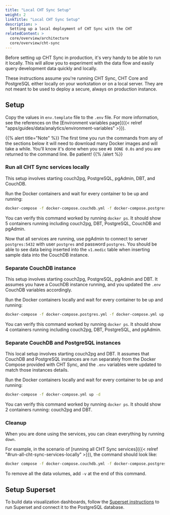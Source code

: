 ```yaml
---
title: "Local CHT Sync Setup"
weight: 2
linkTitle: "Local CHT Sync Setup"
description: >
  Setting up a local deployment of CHT Sync with the CHT
relatedContent: >
  core/overview/architecture
  core/overview/cht-sync
---
```


Before setting up CHT Sync in production, it's very handy to be able to run it locally. This will allow you to experiment with the data flow and easily query development data quickly and locally. 

These instructions assume you're running CHT Sync, CHT Core and PostgreSQL either locally on your workstation or on a local server. They are not meant to be used to deploy a secure, always on production instance.

## Setup

Copy the values in `env.template` file to the `.env` file. For more information, see the references on the [Environment variables page]({{< relref "apps/guides/data/analytics/environment-variables" >}}).

{{% alert title="Note" %}}
The first time you run the commands from any of the sections below it will need to download many Docker images and will take a while. You'll know it's done when you see `#8 DONE 0.0s` and you are returned to the command line. Be patient!
{{% /alert %}}

### Run all CHT Sync services locally
This setup involves starting couch2pg, PostgreSQL, pgAdmin, DBT, and CouchDB.

Run the Docker containers and wait for every container to be up and running:
```sh
docker-compose -f docker-compose.couchdb.yml -f docker-compose.postgres.yml -f docker-compose.yml up -d
```

You can verify this command worked by running `docker ps`. It should show 5 containers running including couch2pg, DBT, PostgreSQL, CouchDB and pgAdmin.

Now that all services are running, use pgAdmin to connect to server `postgres:5432` with user `postgres` and password `postgres`. You should be able to see data being inserted into the `v1.medic` table when inserting sample data into the CouchDB instance.

### Separate CouchDB instance 
This setup involves starting couch2pg, PostgreSQL, pgAdmin and DBT. It assumes you have a CouchDB instance running, and you updated the `.env` CouchDB variables accordingly.

Run the Docker containers locally and wait for every container to be up and running:
```sh
docker-compose -f docker-compose.postgres.yml -f docker-compose.yml up -d
```

You can verify this command worked by running `docker ps`. It should show 4 containers running including couch2pg, DBT, PostgreSQL, and pgAdmin.

### Separate CouchDB and PostgreSQL instances
This local setup involves starting couch2pg and DBT. It assumes that CouchDB and PostgreSQL instances are run separately from the Docker Compose provided with CHT Sync, and the `.env` variables were updated to match those instances details.

Run the Docker containers locally and wait for every container to be up and running:
```sh
docker-compose -f docker-compose.yml up -d
```

You can verify this command worked by running `docker ps`. It should show 2 containers running: couch2pg and DBT.

### Cleanup
When you are done using the services, you can clean everything by running `down`.

For example, in the scenario of [running all CHT Sync services]({{< relref "#run-all-cht-sync-services-locally" >}}), the command should look like:

```sh
docker compose -f docker-compose.couchdb.yml -f docker-compose.postgres.yml -f docker-compose.yml down
```

To remove all the data volumes, add `-v` at the end of this command.

## Setup Superset
To build data visualization dashboards, follow the [Superset instructions](https://superset.apache.org/docs/installation/installing-superset-using-docker-compose/) to run Superset and connect it to the PostgreSQL database.

